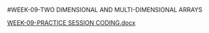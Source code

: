 #WEEK-09-TWO DIMENSIONAL AND MULTI-DIMENSIONAL ARRAYS

[WEEK-09-PRACTICE SESSION CODING.docx](https://github.com/user-attachments/files/18419824/WEEK-09-PRACTICE.SESSION.CODING.docx)

